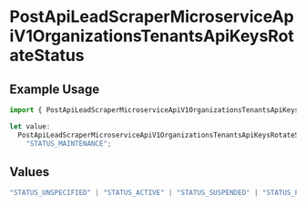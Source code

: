 # PostApiLeadScraperMicroserviceApiV1OrganizationsTenantsApiKeysRotateStatus

## Example Usage

```typescript
import { PostApiLeadScraperMicroserviceApiV1OrganizationsTenantsApiKeysRotateStatus } from "oppulence-backend-sdk/models/operations";

let value:
  PostApiLeadScraperMicroserviceApiV1OrganizationsTenantsApiKeysRotateStatus =
    "STATUS_MAINTENANCE";
```

## Values

```typescript
"STATUS_UNSPECIFIED" | "STATUS_ACTIVE" | "STATUS_SUSPENDED" | "STATUS_PENDING_VERIFICATION" | "STATUS_REVOKED" | "STATUS_EXPIRED" | "STATUS_RATE_LIMITED" | "STATUS_PENDING_REVIEW" | "STATUS_DEPRECATED" | "STATUS_MAINTENANCE"
```
